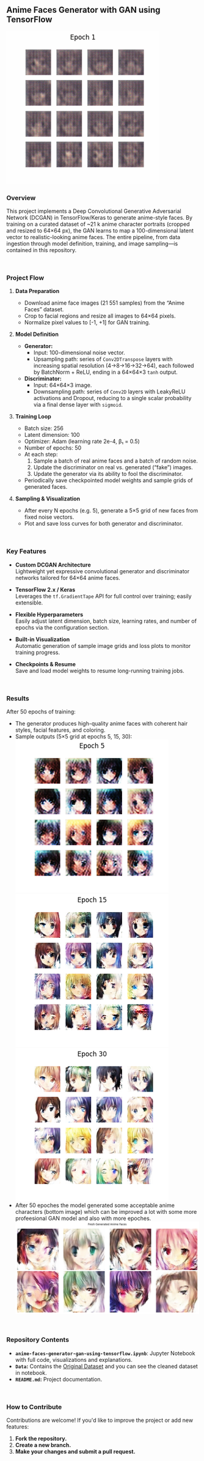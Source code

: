 ## Anime Faces Generator with GAN using TensorFlow
[![](images/Image.gif)](https://www.kaggle.com/code/soroushesnaashari/anime-faces-generator-gan-using-tensorflow/output)

### Overview

This project implements a Deep Convolutional Generative Adversarial Network (DCGAN) in TensorFlow/Keras to generate anime-style faces. By training on a curated dataset of ~21 k anime character portraits (cropped and resized to 64×64 px), the GAN learns to map a 100-dimensional latent vector to realistic-looking anime faces. The entire pipeline, from data ingestion through model definition, training, and image sampling—is contained in this repository.

<br>

### Project Flow

1. **Data Preparation**  
   - Download anime face images (21 551 samples) from the “Anime Faces” dataset.  
   - Crop to facial regions and resize all images to 64×64 pixels.  
   - Normalize pixel values to \[-1, +1\] for GAN training.

2. **Model Definition**  
   - **Generator:**  
     - Input: 100-dimensional noise vector.  
     - Upsampling path: series of `Conv2DTranspose` layers with increasing spatial resolution (4→8→16→32→64), each followed by BatchNorm + ReLU, ending in a 64×64×3 `tanh` output.  
   - **Discriminator:**  
     - Input: 64×64×3 image.  
     - Downsampling path: series of `Conv2D` layers with LeakyReLU activations and Dropout, reducing to a single scalar probability via a final dense layer with `sigmoid`.

3. **Training Loop**  
   - Batch size: 256  
   - Latent dimension: 100  
   - Optimizer: Adam (learning rate 2e-4, β₁ = 0.5)  
   - Number of epochs: 50  
   - At each step:  
     1. Sample a batch of real anime faces and a batch of random noise.  
     2. Update the discriminator on real vs. generated (“fake”) images.  
     3. Update the generator via its ability to fool the discriminator.  
   - Periodically save checkpointed model weights and sample grids of generated faces.

4. **Sampling & Visualization**  
   - After every N epochs (e.g. 5), generate a 5×5 grid of new faces from fixed noise vectors.  
   - Plot and save loss curves for both generator and discriminator.

<br>

### Key Features

- **Custom DCGAN Architecture**  
  Lightweight yet expressive convolutional generator and discriminator networks tailored for 64×64 anime faces.

- **TensorFlow 2.x / Keras**  
  Leverages the `tf.GradientTape` API for full control over training; easily extensible.

- **Flexible Hyperparameters**  
  Easily adjust latent dimension, batch size, learning rates, and number of epochs via the configuration section.

- **Built-in Visualization**  
  Automatic generation of sample image grids and loss plots to monitor training progress.

- **Checkpoints & Resume**  
  Save and load model weights to resume long-running training jobs.

<br>

### Results

After 50 epochs of training:

- The generator produces high-quality anime faces with coherent hair styles, facial features, and coloring.
- Sample outputs (5×5 grid at epochs 5, 15, 30):  
  ![Samples @ Ep 5](images/epoch05.png)  
  ![Samples @ Ep 15](images/epoch15.png)  
  ![Samples @ Ep 30](images/epoch30.png)
- After 50 epoches the model generated some acceptable anime characters (bottom image) which can be improved a lot with some more profeesional GAN model and also with more epoches.
  ![Fresh image](images/fresh.png)

<br>

### Repository Contents
- **`anime-faces-generator-gan-using-tensorflow.ipynb`**: Jupyter Notebook with full code, visualizations and explanations.
- **`Data`:** Contains the [Original Dataset](https://www.kaggle.com/datasets/splcher/animefacedataset) and you can see the cleaned dataset in notebook.
- **`README.md`:** Project documentation.

<br>

### How to Contribute
Contributions are welcome! If you'd like to improve the project or add new features:

1. **Fork the repository.**
2. **Create a new branch.**
3. **Make your changes and submit a pull request.**

